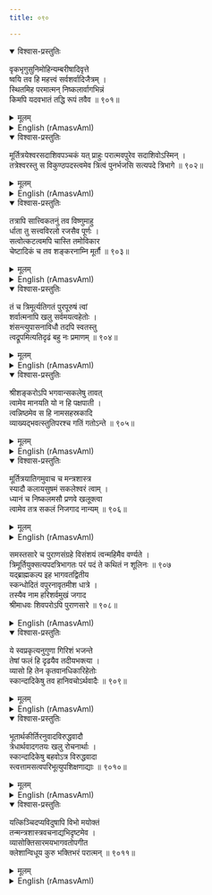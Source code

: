 ```yaml
---
title: ०९०

---
```

<div class="audioEmbed"  caption="सीतालक्ष्मी-वाचनम्" src="https://archive.org/download/nArAyaNIyam-shlokawise-audio/090/090_01.mp3"></div>
<details open><summary>विश्वास-प्रस्तुतिः</summary>

वृकभृगुसुनिमोहिन्यम्बरीषादिवृत्ते  
ष्वयि तव हि महत्त्वं सर्वशर्वादिजैत्रम् ।  
स्थितमिह परमात्मन् निष्कलार्वागभिन्नं  
किमपि यदवभातं तद्धि रूपं तवैव ॥ ९०१॥
</details>
<details><summary>मूलम्</summary>

वृकभृगुसुनिमोहिन्यम्बरीषादिवृत्ते  
ष्वयि तव हि महत्त्वं सर्वशर्वादिजैत्रम् ।  
स्थितमिह परमात्मन् निष्कलार्वागभिन्नं  
किमपि यदवभातं तद्धि रूपं तवैव ॥ ९०१॥
</details>





<details ><summary>English (rAmasvAmI)</summary>

O Supreme Being ! From the episodes of Vrikasura, Sage Bhrigu, the Mohini incarnation, King Ambarisha and others, it is here firmly established that Thy glory is superior to, and transcends, that of Siva and all other gods. Thou art none other than the Nishkala (attribute-less) Supreme Brahman, as also all the Sakala (qualified, attributive) forms like Brahma, Siva, etc. and art that Indefinable One who doth shine as the essence of all.


</details>

<div class="audioEmbed"  caption="सीतालक्ष्मी-वाचनम्" src="https://archive.org/download/nArAyaNIyam-shlokawise-audio/090/090_02.mp3"></div>
<details open><summary>विश्वास-प्रस्तुतिः</summary>

मूर्तित्रयेश्वरसदाशिवपञ्चकं यत् प्राहुः परात्मवपुरेव सदाशिवोऽस्मिन् ।  
तत्रेश्वरस्तु स विकुण्ठपदस्त्वमेव त्रित्वं पुनर्भजसि सत्यपदे त्रिभागे ॥ ९०२॥
</details>
<details><summary>मूलम्</summary>

मूर्तित्रयेश्वरसदाशिवपञ्चकं यत् प्राहुः परात्मवपुरेव सदाशिवोऽस्मिन् ।  
तत्रेश्वरस्तु स विकुण्ठपदस्त्वमेव त्रित्वं पुनर्भजसि सत्यपदे त्रिभागे ॥ ९०२॥
</details>





<details ><summary>English (rAmasvAmI)</summary>

Of the five-fold aspects of the Trinity, namely Brahma, Vishnu, Siva (Rudra),  along with Sadasiva and Ishwara, which are spoken about by Saivas (followers of Siva), Thou, the Supreme One is, verily, Sadasiva; and Ishwara is Thyself too, the Lord of Vaikunttha. Thou alone dost manifest as the Trinity (Brahma, Vishnu, Siva), in the Satyaloka of three divisions.


</details>

<div class="audioEmbed"  caption="सीतालक्ष्मी-वाचनम्" src="https://archive.org/download/nArAyaNIyam-shlokawise-audio/090/090_03.mp3"></div>
<details open><summary>विश्वास-प्रस्तुतिः</summary>

तत्रापि सात्त्विकतनुं तव विष्णुमाहु  
र्धाता तु सत्त्वविरलो रजसैव पूर्णः ।  
सत्वोत्कटत्वमपि चास्ति तमोविकार  
चेष्टादिकं च तव शङ्करनाम्नि मूर्तौ ॥ ९०३॥
</details>
<details><summary>मूलम्</summary>

तत्रापि सात्त्विकतनुं तव विष्णुमाहु  
र्धाता तु सत्त्वविरलो रजसैव पूर्णः ।  
सत्वोत्कटत्वमपि चास्ति तमोविकार  
चेष्टादिकं च तव शङ्करनाम्नि मूर्तौ ॥ ९०३॥
</details>





<details ><summary>English (rAmasvAmI)</summary>

Among the Trinity, Thy pure Sattvik form is known as Vishnu. In Thy Brahma aspect, there is a preponderance of Rajas, with only a little of Sattva. In Thy form called Sankara, along with an abundance of Sattva, Tamoguna also expresses itself in its activities.


</details>

<div class="audioEmbed"  caption="सीतालक्ष्मी-वाचनम्" src="https://archive.org/download/nArAyaNIyam-shlokawise-audio/090/090_04.mp3"></div>
<details open><summary>विश्वास-प्रस्तुतिः</summary>

तं च त्रिमूर्त्यतिगतं पुरपूरुषं त्वां  
शर्वात्मनापि खलु सर्वमयत्वहेतोः ।  
शंसन्त्युपासनाविधौ तदपि स्वतस्तु  
त्वद्रूपमित्यतिदृढं बहु नः प्रमाणम् ॥ ९०४॥
</details>
<details><summary>मूलम्</summary>

तं च त्रिमूर्त्यतिगतं पुरपूरुषं त्वां  
शर्वात्मनापि खलु सर्वमयत्वहेतोः ।  
शंसन्त्युपासनाविधौ तदपि स्वतस्तु  
त्वद्रूपमित्यतिदृढं बहु नः प्रमाणम् ॥ ९०४॥
</details>





<details ><summary>English (rAmasvAmI)</summary>

Thou art, indeed, that Supreme Being, that pure Consciousness, transcending the Trinity, and Thou alone art the Sarva (Siva) whom the Saivas worship, due to Thy being the soul (essence) of all. There are many definite proofs that, that Sarva is also Thy form only.


</details>

<div class="audioEmbed"  caption="सीतालक्ष्मी-वाचनम्" src="https://archive.org/download/nArAyaNIyam-shlokawise-audio/090/090_05.mp3"></div>
<details open><summary>विश्वास-प्रस्तुतिः</summary>

श्रीशङ्करोऽपि भगवान्सकलेषु तावत्  
त्वामेव मानयति यो न हि पक्षपाती ।  
त्वन्निष्ठमेव स हि नामसहस्रकादि  
व्याख्यद्भवत्स्तुतिपरश्च गतिं गतोऽन्ते ॥ ९०५॥
</details>
<details><summary>मूलम्</summary>

श्रीशङ्करोऽपि भगवान्सकलेषु तावत्  
त्वामेव मानयति यो न हि पक्षपाती ।  
त्वन्निष्ठमेव स हि नामसहस्रकादि  
व्याख्यद्भवत्स्तुतिपरश्च गतिं गतोऽन्ते ॥ ९०५॥
</details>





<details ><summary>English (rAmasvAmI)</summary>

Sri Sankara Bhagavadpada, who is reputedly free from bias and sectarianism, worshipped Thee particularly among all Sakala forms (those having attributes) of Thine. He wrote Commentatries only on Vishnu Sahasranama, Bhagavadgita  and other works depicting Thee. In the end, he also attained salvation singing Thy praises.


</details>

<div class="audioEmbed"  caption="सीतालक्ष्मी-वाचनम्" src="https://archive.org/download/nArAyaNIyam-shlokawise-audio/090/090_06.mp3"></div>
<details open><summary>विश्वास-प्रस्तुतिः</summary>

मूर्तित्रयातिगमुवाच च मन्त्रशास्त्र  
स्यादौ कलायसुषमं सकलेश्वरं त्वाम् ।  
ध्यानं च निष्कलमसौ प्रणवे खलूक्त्वा  
त्वामेव तत्र सकलं निजगाद नान्यम् ॥ ९०६॥
</details>
<details><summary>मूलम्</summary>

मूर्तित्रयातिगमुवाच च मन्त्रशास्त्र  
स्यादौ कलायसुषमं सकलेश्वरं त्वाम् ।  
ध्यानं च निष्कलमसौ प्रणवे खलूक्त्वा  
त्वामेव तत्र सकलं निजगाद नान्यम् ॥ ९०६॥
</details>





<details ><summary>English (rAmasvAmI)</summary>

At the commencement of his Treatise on Mantra Sastra (known as Prapanchasara), Sri Sankara has described Thee as the Lord of all, transcending the Trinity of Gods, and possessing the lustre of the Kalaya flower. While dealing with Pranava, too, after describing meditation on Thy Nishkala aspect, he has mentioned Thee alone as the object of Sakala meditation, too, and not any other deity.


</details>

<div class="audioEmbed"  caption="सीतालक्ष्मी-वाचनम्" src="https://archive.org/download/nArAyaNIyam-shlokawise-audio/090/090_07.mp3"></div>


समस्तसारे च पुराणसंग्रहे विसंशयं त्वन्महिमैव वर्ण्यते ।  
त्रिमूर्तियुक्सत्यपदत्रिभागतः परं पदं ते कथितं न शूलिनः ॥ ९०७  
यद्ब्राह्मकल्प इह भागवतद्वितीय  
स्कन्धोदितं वपुरनावृतमीश धात्रे ।  
तस्यैव नाम हरिशर्वमुखं जगाद  
श्रीमाधवः शिवपरोऽपि पुराणसारे ॥ ९०८॥



<details ><summary>English (rAmasvAmI)</summary>

In the Puranasangraha, which gives the gist of all the Puranas, Thy glory is described without any room for doubt. Thy abode, Vaikunttha, is mentioned as being above the three divisions of Satyaloka occupied by the Trinity. No such mention is made in relation to Siva.


</details>

<div class="audioEmbed"  caption="सीतालक्ष्मी-वाचनम्" src="https://archive.org/download/nArAyaNIyam-shlokawise-audio/090/090_08.mp3"></div>
<details open><summary>विश्वास-प्रस्तुतिः</summary>

ये स्वप्रकृत्यनुगुणा गिरिशं भजन्ते  
तेषां फलं हि दृढयैव तदीयभक्त्या ।  
व्यासो हि तेन कृतवानधिकारिहेतोः  
स्कान्दादिकेषु तव हानिवचोऽर्थवादैः ॥ ९०९॥
</details>
<details><summary>मूलम्</summary>

ये स्वप्रकृत्यनुगुणा गिरिशं भजन्ते  
तेषां फलं हि दृढयैव तदीयभक्त्या ।  
व्यासो हि तेन कृतवानधिकारिहेतोः  
स्कान्दादिकेषु तव हानिवचोऽर्थवादैः ॥ ९०९॥
</details>





<details ><summary>English (rAmasvAmI)</summary>

O Lord ! That form of Thine which was revealed to Brahma here in the Brahma Kalpa, and which is described in the Second Canto of the Bhagavata, has been assigned the appellations of Hari (Vishnu), Sarva (Siva), etc. in the Puranasara of Sri Vidyaranya (though he was a devotee of Siva).


</details>

<div class="audioEmbed"  caption="सीतालक्ष्मी-वाचनम्" src="https://archive.org/download/nArAyaNIyam-shlokawise-audio/090/090_09.mp3"></div>
<details open><summary>विश्वास-प्रस्तुतिः</summary>

भूतार्थकीर्तिरनुवादविरुद्धवादौ  
त्रेधार्थवादगतयः खलु रोचनार्थाः ।  
स्कान्दादिकेषु बहवोऽत्र विरुद्धवादा  
स्त्वत्तामसत्वपरिभूत्युपशिक्षणाद्याः ॥ ९०१०॥
</details>
<details><summary>मूलम्</summary>

भूतार्थकीर्तिरनुवादविरुद्धवादौ  
त्रेधार्थवादगतयः खलु रोचनार्थाः ।  
स्कान्दादिकेषु बहवोऽत्र विरुद्धवादा  
स्त्वत्तामसत्वपरिभूत्युपशिक्षणाद्याः ॥ ९०१०॥
</details>





<details ><summary>English (rAmasvAmI)</summary>

Those who, in conformity with their natural inclinations, or tendencies (Vasanas), worship Siva, do obtain the desired ends by firm devotion to him (Siva) only. It is with a view to encourage and motivate such persons that Sage Vyasa has eulogised Siva in his works like Skanda Purana, and made statements deprecating Thee.


</details>

<div class="audioEmbed"  caption="सीतालक्ष्मी-वाचनम्" src="https://archive.org/download/nArAyaNIyam-shlokawise-audio/090/090_10.mp3"></div>
<details open><summary>विश्वास-प्रस्तुतिः</summary>

यत्किञ्चिदप्यविदुषापि विभो मयोक्तं  
तन्मन्त्रशास्त्रवचनाद्यभिदृष्टमेव ।  
व्यासोक्तिसारमयभागवतोपगीत  
क्लेशान्विधूय कुरु भक्तिभरं परात्मन् ॥ ९०११॥
</details>
<details><summary>मूलम्</summary>

यत्किञ्चिदप्यविदुषापि विभो मयोक्तं  
तन्मन्त्रशास्त्रवचनाद्यभिदृष्टमेव ।  
व्यासोक्तिसारमयभागवतोपगीत  
क्लेशान्विधूय कुरु भक्तिभरं परात्मन् ॥ ९०११॥
</details>

<details ><summary>English (rAmasvAmI)</summary>

Arthavadas, or exaggeratory declarations, are of three kinds, namely, those which are neither contrary to available pramanas (proofs or authority) nor verifiable by experience; those which are verifiable by experience; and those which are contrary to experience, bordering on perverted interpretations. These are all devices employed by their proponents with a definite objective in view, or to score debating points, and are not to be taken in the literal sense. Statements in the Skanda and other Puranas attributing Tamoguna or defeat to Thee etc fall in this category and are motivated by the objective of intensifying devotion to one's chosen deity, and are not to be understood as belittling Thee.


</details>

